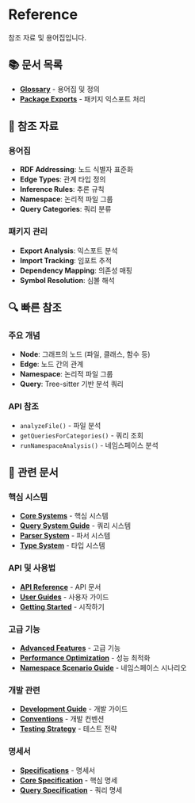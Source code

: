 # Reference

참조 자료 및 용어집입니다.

## 📚 문서 목록

- **[Glossary](./GLOSSARY.md)** - 용어집 및 정의
- **[Package Exports](./PACKAGE_EXPORTS.md)** - 패키지 익스포트 처리

## 📖 참조 자료

### 용어집
- **RDF Addressing**: 노드 식별자 표준화
- **Edge Types**: 관계 타입 정의
- **Inference Rules**: 추론 규칙
- **Namespace**: 논리적 파일 그룹
- **Query Categories**: 쿼리 분류

### 패키지 관리
- **Export Analysis**: 익스포트 분석
- **Import Tracking**: 임포트 추적
- **Dependency Mapping**: 의존성 매핑
- **Symbol Resolution**: 심볼 해석

## 🔍 빠른 참조

### 주요 개념
- **Node**: 그래프의 노드 (파일, 클래스, 함수 등)
- **Edge**: 노드 간의 관계
- **Namespace**: 논리적 파일 그룹
- **Query**: Tree-sitter 기반 분석 쿼리

### API 참조
- `analyzeFile()` - 파일 분석
- `getQueriesForCategories()` - 쿼리 조회
- `runNamespaceAnalysis()` - 네임스페이스 분석

## 📖 관련 문서

### 핵심 시스템
- **[Core Systems](../04-core-systems/README.md)** - 핵심 시스템
- **[Query System Guide](../04-core-systems/QUERY-SYSTEM-GUIDE.md)** - 쿼리 시스템
- **[Parser System](../04-core-systems/PARSER_SYSTEM.md)** - 파서 시스템
- **[Type System](../04-core-systems/type-system.md)** - 타입 시스템

### API 및 사용법
- **[API Reference](../03-api-reference/README.md)** - API 문서
- **[User Guides](../02-user-guides/README.md)** - 사용자 가이드
- **[Getting Started](../01-getting-started/README.md)** - 시작하기

### 고급 기능
- **[Advanced Features](../05-advanced-features/README.md)** - 고급 기능
- **[Performance Optimization](../05-advanced-features/PERFORMANCE-OPTIMIZATION.md)** - 성능 최적화
- **[Namespace Scenario Guide](../05-advanced-features/namespace-scenario-guide.md)** - 네임스페이스 시나리오

### 개발 관련
- **[Development Guide](../06-development/README.md)** - 개발 가이드
- **[Conventions](../06-development/CONVENTIONS.md)** - 개발 컨벤션
- **[Testing Strategy](../06-development/testing-strategy.md)** - 테스트 전략

### 명세서
- **[Specifications](../07-specifications/README.md)** - 명세서
- **[Core Specification](../07-specifications/CORE-SPECIFICATION.md)** - 핵심 명세
- **[Query Specification](../07-specifications/QUERY-SPECIFICATION.md)** - 쿼리 명세
